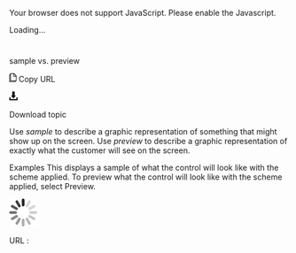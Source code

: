 Your browser does not support JavaScript. Please enable the Javascript.

Loading...

# 

sample vs. preview

![Copy URL](media/sample-vs-preview/Copy.png)
Copy URL

![Download](media/sample-vs-preview/Download.png)

Download topic

Use *sample* to describe a graphic representation of something that might show up on the screen. Use *preview* to describe a graphic representation of exactly what the customer will see on the screen.

Examples
This displays a sample of what the control will look like with the scheme applied.
To preview what the control will look like with the scheme applied, select Preview.

![In progress](media/sample-vs-preview/activity-large.gif)

URL :
